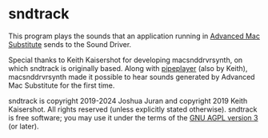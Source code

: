 sndtrack
========

This program plays the sounds that an application running in [Advanced Mac Substitute][AMS] sends to the Sound Driver.

[AMS]:  <https://www.v68k.org/advanced-mac-substitute/>

Special thanks to Keith Kaisershot for developing macsnddrvrsynth, on which sndtrack is originally based.  Along with [pipeplayer][] (also by Keith), macsnddrvrsynth made it possible to hear sounds generated by Advanced Mac Substitute for the first time.

[pipeplayer]:  <https://bitbucket.org/blitter/pipeplayer.git>

sndtrack is copyright 2019-2024 Joshua Juran and copyright 2019 Keith Kaisershot.  All rights reserved (unless explicitly stated otherwise).  sndtrack is free software; you may use it under the terms of the [GNU AGPL version 3][AGPL] (or later).

[AGPL]:  <../../LICENSE/AGPL-3.0.txt>

